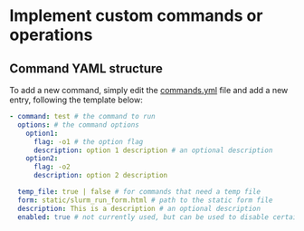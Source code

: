 # Implement custom commands or operations

## Command YAML structure

To add a new command, simply edit the [commands.yml]() file and add a new entry, following the template below:

```yaml
- command: test # the command to run
  options: # the command options
    option1:
      flag: -o1 # the option flag
      description: option 1 description # an optional description
    option2:
      flag: -o2
      description: option 2 description

  temp_file: true | false # for commands that need a temp file
  form: static/slurm_run_form.html # path to the static form file
  description: This is a description # an optional description
  enabled: true # not currently used, but can be used to disable certain commands temporarily
```
